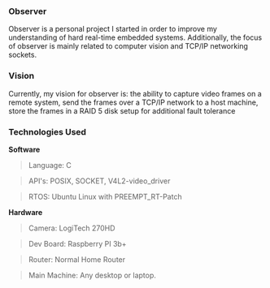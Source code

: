 ### Observer
Observer is a personal project I started in order to improve my understanding of hard real-time embedded systems. 
Additionally, the focus of observer is mainly related to computer vision and TCP/IP networking sockets.

### Vision
Currently, my vision for observer is: the ability to capture video frames on a remote system, 
send the frames over a TCP/IP network to a host machine, store the frames in a RAID 5 disk setup
for additional fault tolerance

### Technologies Used
**Software**

> Language:      C

> API's:         POSIX, SOCKET, V4L2-video_driver

> RTOS:          Ubuntu Linux with PREEMPT_RT-Patch

**Hardware**

>  Camera:       LogiTech 270HD
 
>  Dev Board:    Raspberry PI 3b+

>  Router:       Normal Home Router

>  Main Machine: Any desktop or laptop.
